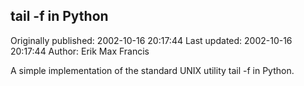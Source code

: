 ## tail -f in Python

Originally published: 2002-10-16 20:17:44
Last updated: 2002-10-16 20:17:44
Author: Erik Max Francis

A simple implementation of the standard UNIX utility tail -f in Python.